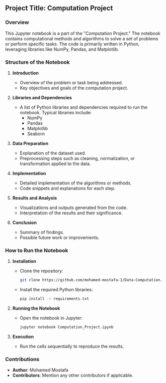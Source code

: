 ## Project Title: Computation Project

### Overview
This Jupyter notebook is a part of the "Computation Project." The notebook contains computational methods and algorithms to solve a set of problems or perform specific tasks. The code is primarily written in Python, leveraging libraries like NumPy, Pandas, and Matplotlib.

### Structure of the Notebook
1. **Introduction**
   - Overview of the problem or task being addressed.
   - Key objectives and goals of the computation project.

2. **Libraries and Dependencies**
   - A list of Python libraries and dependencies required to run the notebook. Typical libraries include:
     - NumPy
     - Pandas
     - Matplotlib
     - Seaborn

3. **Data Preparation**
   - Explanation of the dataset used.
   - Preprocessing steps such as cleaning, normalization, or transformation applied to the data.

4. **Implementation**
   - Detailed implementation of the algorithms or methods.
   - Code snippets and explanations for each step.

5. **Results and Analysis**
   - Visualizations and outputs generated from the code.
   - Interpretation of the results and their significance.

6. **Conclusion**
   - Summary of findings.
   - Possible future work or improvements.

### How to Run the Notebook
1. **Installation**
   - Clone the repository:
     ```bash
     git clone https://github.com/mohamed-mostafa-1/Data-Computation.git
     ```
   - Install the required Python libraries:
     ```bash
     pip install -r requirements.txt
     ```

2. **Running the Notebook**
   - Open the notebook in Jupyter:
     ```bash
     jupyter notebook Computation_Project.ipynb
     ```

3. **Execution**
   - Run the cells sequentially to reproduce the results.

### Contributions
- **Author**: Mohamed Mostafa
- **Contributors**: Mention any other contributors if applicable.
